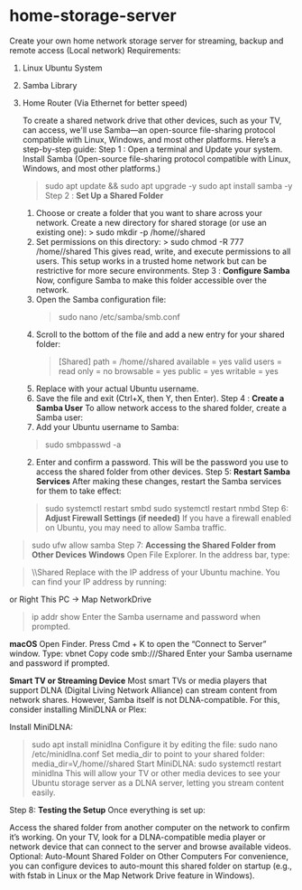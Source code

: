 # home-storage-server
Create your own home network storage server for streaming, backup and remote access (Local network)
Requirements:
1. Linux Ubuntu System
2. Samba Library
3. Home Router (Via Ethernet for better speed)

   To create a shared network drive that other devices, such as your TV, can access, we'll use Samba—an open-source file-sharing protocol compatible with Linux, Windows, and most other platforms. Here’s a step-by-step guide:
   Step 1 :
     Open a terminal and Update your system. Install Samba (Open-source file-sharing protocol compatible with Linux, Windows, and most other platforms.)
     > sudo apt update && sudo apt upgrade -y
     > sudo apt install samba -y
   Step 2 :
     **Set Up a Shared Folder**
     1. Choose or create a folder that you want to share across your network. Create a new directory for shared storage (or use an existing one):
       > sudo mkdir -p /home/<your-username>/shared
     2. Set permissions on this directory:
       > sudo chmod -R 777 /home/<your-username>/shared
       This gives read, write, and execute permissions to all users. This setup works in a trusted home network but can be restrictive for more secure environments.
  Step 3 :
  **Configure Samba**
    Now, configure Samba to make this folder accessible over the network.
    1. Open the Samba configuration file:
       > sudo nano /etc/samba/smb.conf
    2. Scroll to the bottom of the file and add a new entry for your shared folder:
       > [Shared]
       > path = /home/<your-username>/shared
       > available = yes
       > valid users = <your-username>
       > read only = no
       > browsable = yes
       > public = yes
       > writable = yes
    3. Replace <your-username> with your actual Ubuntu username.
    4. Save the file and exit (Ctrl+X, then Y, then Enter).
 Step 4 :
 **Create a Samba User**
   To allow network access to the shared folder, create a Samba user:
   1. Add your Ubuntu username to Samba:
    > sudo smbpasswd -a <your-username>
   2. Enter and confirm a password. This will be the password you use to access the shared folder from other devices.
Step 5:
**Restart Samba Services**
  After making these changes, restart the Samba services for them to take effect:
    > sudo systemctl restart smbd
    > sudo systemctl restart nmbd
Step 6:
**Adjust Firewall Settings (if needed)**
  If you have a firewall enabled on Ubuntu, you may need to allow Samba traffic.
  > sudo ufw allow samba
Step 7: 
**Accessing the Shared Folder from Other Devices**
  **Windows**
  Open File Explorer.
  In the address bar, type:

  > \\<IP-ADDRESS>\Shared
  Replace <IP-ADDRESS> with the IP address of your Ubuntu machine. You can find your IP address by running:

  or Right This PC -> Map NetworkDrive

  > ip addr show
  Enter the Samba username and password when prompted.

  **macOS**
  Open Finder.
  Press Cmd + K to open the “Connect to Server” window.
  Type:
  vbnet
  Copy code
  smb://<IP-ADDRESS>/Shared
  Enter your Samba username and password if prompted.

  **Smart TV or Streaming Device**
  Most smart TVs or media players that support DLNA (Digital Living Network Alliance) can stream content from network shares. However, Samba itself is not DLNA-compatible. For this, consider installing MiniDLNA or Plex:

  Install MiniDLNA:
  > sudo apt install minidlna
  Configure it by editing the file:
  > sudo nano /etc/minidlna.conf
  Set media_dir to point to your shared folder:
  > media_dir=V,/home/<your-username>/shared
  Start MiniDLNA:
  > sudo systemctl restart minidlna
  This will allow your TV or other media devices to see your Ubuntu storage server as a DLNA server, letting you stream content easily.

Step 8:
**Testing the Setup**
  Once everything is set up:

  Access the shared folder from another computer on the network to confirm it’s working.
  On your TV, look for a DLNA-compatible media player or network device that can connect to the server and browse available videos.
  Optional: Auto-Mount Shared Folder on Other Computers
  For convenience, you can configure devices to auto-mount this shared folder on startup (e.g., with fstab in Linux or the Map Network Drive feature in Windows).


